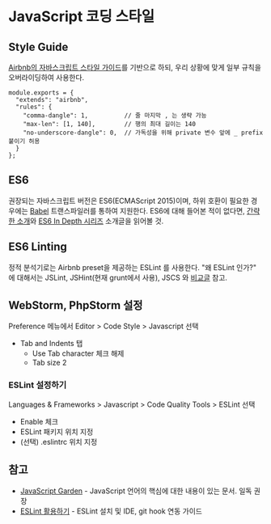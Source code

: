 # JavaScript 코딩 스타일

## Style Guide

[Airbnb의 자바스크립트 스타일 가이드](https://github.com/airbnb/javascript/blob/master/README.md)를 기반으로 하되, 우리 상황에 맞게 일부 규칙을 오버라이딩하여 사용한다.

```
module.exports = {
  "extends": "airbnb",
  "rules": {
    "comma-dangle": 1,          // 줄 마지막 , 는 생략 가능
    "max-len": [1, 140],        // 행의 최대 길이는 140
    "no-underscore-dangle": 0,  // 가독성을 위해 private 변수 앞에 _ prefix 붙이기 허용
  }
};
```


## ES6

권장되는 자바스크립트 버전은 ES6(ECMAScript 2015)이며, 하위 호환이 필요한 경우에는 [Babel](https://babeljs.io/) 트랜스파일러를 통하여 지원한다. ES6에 대해 들어본 적이 없다면, [간략한 소개](https://babeljs.io/docs/learn-es2015/)와 [ES6 In Depth 시리즈](http://hacks.mozilla.or.kr/category/es6-in-depth/) 소개글을 읽어볼 것.


## ES6 Linting

정적 분석기로는 Airbnb preset을 제공하는 ESLint 를 사용한다.
"왜 ESLint 인가?" 에 대해서는 JSLint, JSHint(현재 grunt에서 사용), JSCS 와 [비교글](https://www.sitepoint.com/comparison-javascript-linting-tools/) 참고.


## WebStorm, PhpStorm 설정

Preference 메뉴에서 Editor > Code Style > Javascript 선택

* Tab and Indents 탭
  - Use Tab character 체크 해제
  - Tab size 2


### ESLint 설정하기

Languages & Frameworks > Javascript > Code Quality Tools > ESLint 선택

* Enable 체크
* ESLint 패키지 위치 지정
* (선택) .eslintrc 위치 지정


## 참고

* [JavaScript Garden](http://bonsaiden.github.io/JavaScript-Garden/ko/) - JavaScript 언어의 핵심에 대한 내용이 있는 문서. 일독 권장
* [ESLint 활용하기](http://damian.dziaduch.pl/2015/11/25/eslint-install-and-config-phpstormwebstorm-and-git-pre-commit-hook/) - ESLint 설치 및 IDE, git hook 연동 가이드
